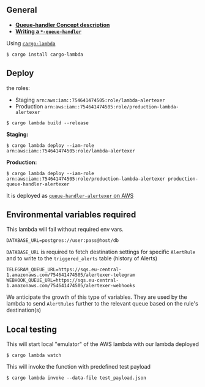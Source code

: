 ## General

- [**Queue-handler Concept description**](./docs/QUEUE_HANDLER_CONCEPT.md)
- [**Writing a `*-queue-handler`**](./docs/WRITING_QUEUE_HANDLER.md)

Using [`cargo-lambda`](https://github.com/cargo-lambda/cargo-lambda)
```
$ cargo install cargo-lambda
```

## Deploy

the roles:
- Staging `arn:aws:iam::754641474505:role/lambda-alertexer`
- Production `arn:aws:iam::754641474505:role/production-lambda-alertexer`

```
$ cargo lambda build --release
```

**Staging:**
```
$ cargo lambda deploy --iam-role arn:aws:iam::754641474505:role/lambda-alertexer
```

**Production:**
```
$ cargo lambda deploy --iam-role arn:aws:iam::754641474505:role/production-lambda-alertexer production-queue-handler-alertexer
```

It is deployed as [`queue-handler-alertexer` on AWS](https://eu-central-1.console.aws.amazon.com/lambda/home?region=eu-central-1#/functions/queue-handler-alertexer?tab=code)

## Environmental variables required

This lambda will fail without required env vars.

```
DATABASE_URL=postgres://user:pass@host/db
```

`DATABASE_URL` is required to fetch destination settings for specific `AlertRule` and to write to the `triggered_alerts` table (history of Alerts)

```
TELEGRAM_QUEUE_URL=https://sqs.eu-central-1.amazonaws.com/754641474505/alertexer-telegram
WEBHOOK_QUEUE_URL=https://sqs.eu-central-1.amazonaws.com/754641474505/alertexer-webhooks
```
We anticipate the growth of this type of variables. They are used by the lambda to send `AlertRules` further to the relevant queue based on the rule's destination(s)

## Local testing

This will start local "emulator" of the AWS lambda with our lambda deployed

```
$ cargo lambda watch
```

This will invoke the function with predefined test payload

```
$ cargo lambda invoke --data-file test_payload.json
```
